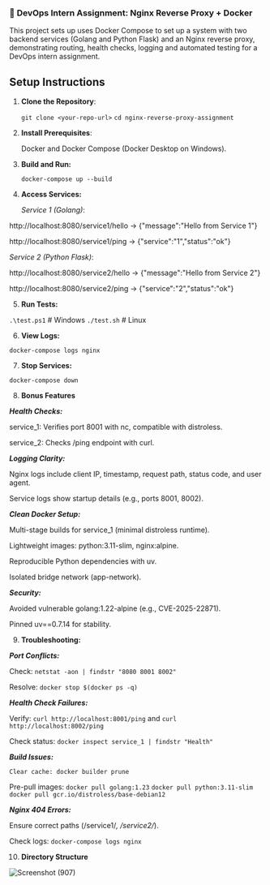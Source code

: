 ### 🧪 **DevOps Intern Assignment: Nginx Reverse Proxy + Docker**

This project sets up uses Docker Compose to set up a system with two backend services (Golang and Python Flask) and an Nginx reverse proxy, demonstrating routing, health checks, logging and automated testing for a DevOps intern assignment.

## Setup Instructions
1. **Clone the Repository**:
   
    `git clone <your-repo-url>`
    `cd nginx-reverse-proxy-assignment`

2. **Install Prerequisites**:
   
     Docker and Docker Compose (Docker Desktop on Windows).

3. **Build and Run:**

    `docker-compose up --build`

4. **Access Services:**

     *Service 1 (Golang)*:

http://localhost:8080/service1/hello → {"message":"Hello from Service 1"}

http://localhost:8080/service1/ping → {"service":"1","status":"ok"}

   *Service 2 (Python Flask)*:

http://localhost:8080/service2/hello → {"message":"Hello from Service 2"}

http://localhost:8080/service2/ping → {"service":"2","status":"ok"}

5. **Run Tests:**

`.\test.ps1`  # Windows
`./test.sh`   # Linux

6. **View Logs:**

`docker-compose logs nginx`

7. **Stop Services:**

`docker-compose down`

8. **Bonus Features**
   
***Health Checks:***

service_1: Verifies port 8001 with nc, compatible with distroless.

service_2: Checks /ping endpoint with curl.


***Logging Clarity:***

Nginx logs include client IP, timestamp, request path, status code, and user agent.

Service logs show startup details (e.g., ports 8001, 8002).


***Clean Docker Setup:***

Multi-stage builds for service_1 (minimal distroless runtime).

Lightweight images: python:3.11-slim, nginx:alpine.

Reproducible Python dependencies with uv.

Isolated bridge network (app-network).

***Security:***

Avoided vulnerable golang:1.22-alpine (e.g., CVE-2025-22871).

Pinned uv==0.7.14 for stability.

9. **Troubleshooting:**
   
***Port Conflicts:***

Check: `netstat -aon | findstr "8080 8001 8002"`

Resolve: `docker stop $(docker ps -q)`

***Health Check Failures:***

Verify: `curl http://localhost:8001/ping` and `curl http://localhost:8002/ping`

Check status: `docker inspect service_1 | findstr "Health"`

***Build Issues:***

`Clear cache: docker builder prune`

Pre-pull images:
`docker pull golang:1.23`
`docker pull python:3.11-slim`
`docker pull gcr.io/distroless/base-debian12`

***Nginx 404 Errors:***

Ensure correct paths (/service1/*, /service2/*).

Check logs: `docker-compose logs nginx`

10. **Directory Structure**

![Screenshot (907)](https://github.com/user-attachments/assets/d7bc7087-9c3c-43c1-9f7f-370271431024)







    

    
